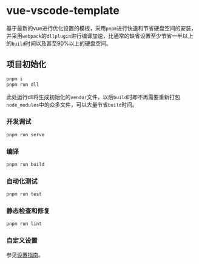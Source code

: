 # vue-vscode-template

基于最新的vue进行优化设置的模板，采用`pnpm`进行快速和节省硬盘空间的安装，并采用`webpack`的`dllplugin`进行编译加速，比通常的缺省设置至少节省一半以上的`build`时间以及甚至90%以上的硬盘空间。

## 项目初始化

```sh
pnpm i
pnpm run dll
```

此处运行dll将生成初始化的`vendor`文件，以后`build`时即不再需要重新打包`node_modules`中的众多文件，可以大量节省`build`时间。

### 开发调试

```sh
pnpm run serve
```

### 编译

```sh
pnpm run build
```

### 自动化测试

```sh
pnpm run test
```

### 静态检查和修复

```sh
pnpm run lint
```

### 自定义设置

参见[设置指南](https://cli.vuejs.org/config/)。
